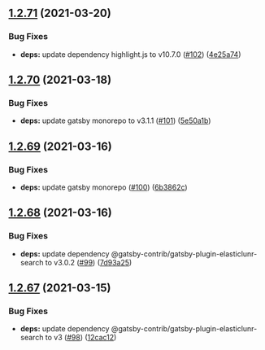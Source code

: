 ## [1.2.71](https://github.com/dds/bosabosa.org/compare/v1.2.70...v1.2.71) (2021-03-20)


### Bug Fixes

* **deps:** update dependency highlight.js to v10.7.0 ([#102](https://github.com/dds/bosabosa.org/issues/102)) ([4e25a74](https://github.com/dds/bosabosa.org/commit/4e25a74e4a37a18f85f051432d5870abe850fb3f))



## [1.2.70](https://github.com/dds/bosabosa.org/compare/v1.2.69...v1.2.70) (2021-03-18)


### Bug Fixes

* **deps:** update gatsby monorepo to v3.1.1 ([#101](https://github.com/dds/bosabosa.org/issues/101)) ([5e50a1b](https://github.com/dds/bosabosa.org/commit/5e50a1becc3541ce45d091e009f102e77aae0b50))



## [1.2.69](https://github.com/dds/bosabosa.org/compare/v1.2.68...v1.2.69) (2021-03-16)


### Bug Fixes

* **deps:** update gatsby monorepo ([#100](https://github.com/dds/bosabosa.org/issues/100)) ([6b3862c](https://github.com/dds/bosabosa.org/commit/6b3862c81535a73e64e34126eb82517abbad220b))



## [1.2.68](https://github.com/dds/bosabosa.org/compare/v1.2.67...v1.2.68) (2021-03-16)


### Bug Fixes

* **deps:** update dependency @gatsby-contrib/gatsby-plugin-elasticlunr-search to v3.0.2 ([#99](https://github.com/dds/bosabosa.org/issues/99)) ([7d93a25](https://github.com/dds/bosabosa.org/commit/7d93a25748e463f177234cb186adc9482921c283))



## [1.2.67](https://github.com/dds/bosabosa.org/compare/v1.2.66...v1.2.67) (2021-03-15)


### Bug Fixes

* **deps:** update dependency @gatsby-contrib/gatsby-plugin-elasticlunr-search to v3 ([#98](https://github.com/dds/bosabosa.org/issues/98)) ([12cac12](https://github.com/dds/bosabosa.org/commit/12cac122453694d618b7eecdd3353a0ab8936307))




